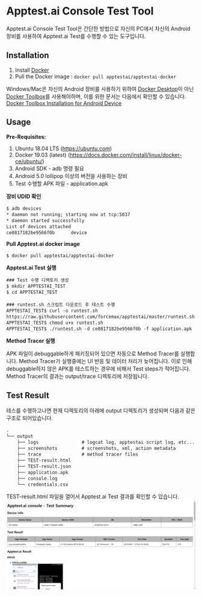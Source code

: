Apptest.ai Console Test Tool
=============
Apptest.ai Console Test Tool은 간단한 방법으로 자신의 PC에서 자신의 Android 장비를 사용하여 Apptest.ai Test를 수행할 수 있는 도구입니다.


Installation
------------
1. Install [Docker](https://www.docker.com/)
2. Pull the Docker image : ```docker pull apptestai/apptestai-docker```

Windows/Mac은 자신의 Android 장비를 사용하기 위하여 [Docker Desktop](https://www.docker.com/products/docker-desktop)이 아닌 [Docker Toolbox](https://docs.docker.com/toolbox/)를 사용해야하며, 이를 위한 문서는 다음에서 확인할 수 있습니다.<br/>
[Docker Toolbox Installation for Android Device](DockerToolbox.md)

Usage
-----
**Pre-Requisites:** 
1. Ubuntu 18.04 LTS (https://ubuntu.com)
2. Docker 19.03 (latest) (https://docs.docker.com/install/linux/docker-ce/ubuntu/)
3. Android SDK - adb 명령 필요
4. Android 5.0 lollipop 이상의 버전을 사용하는 장비
5. Test 수행할 APK 파일 - application.apk

**장비 UDID 확인**
```
$ adb devices
* daemon not running; starting now at tcp:5037
* daemon started successfully
List of devices attached
ce0817182be9566f0b      device
```

**Pull Apptest.ai docker image**
```
$ docker pull apptestai/apptestai-docker
```

**Apptest.ai Test 실행**
```
### Test 수행 디렉토리 생성
$ mkdir APPTESTAI_TEST
$ cd APPTESTAI_TEST

### runtest.sh 스크립트 다운로드 후 테스트 수행
APPTESTAI_TEST$ curl -o runtest.sh https://raw.githubusercontent.com/forcemax/apptestai/master/runtest.sh
APPTESTAI_TEST$ chmod u+x runtest.sh
APPTESTAI_TEST$ ./runtest.sh -d ce0817182be9566f0b -f application.apk
```

**Method Tracer 실행**

APK 파일이 debuggable하게 패키징되어 있으면 자동으로 Method Tracer를 실행합니다.
Method Tracer가 실행중에는 UI 반응 및 데이터 처리가 늦어집니다. 이로 인해 debuggable하지 않은 APK를 테스트하는 경우에 비해서 Test steps가 적어집니다.
Method Tracer의 결과는 output/trace 디렉토리에 저장됩니다.

Test Result
-----------
테스를 수행하고나면 현재 디렉토리의 아래에 output 디렉토리가 생성되며 다음과 같은 구조로 되어있습니다.

    .
    └── output
        ├── logs                # logcat log, apptestai script log, etc...
        ├── screenshots         # screenshots, xml, action metadata
        ├── trace               # method tracer files
        ├── TEST-result.html
        ├── TEST-result.json
        ├── application.apk
        ├── console.log
        └── credentials.csv

TEST-result.html 파일을 열어서 Apptest.ai Test 결과를 확인할 수 있습니다.
<img src="img/test-result-html.png" width="800"/>
